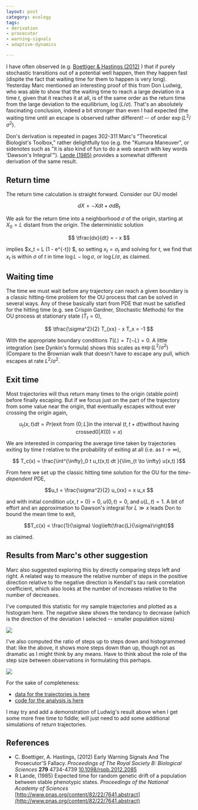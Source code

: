 ```yaml
---
layout: post
category: ecology
tags: 
- derivation
- prosecutor
- warning-signals
- adaptive-dynamics

---
```



I have often observed (e.g. <span class="showtooltip" title="Boettiger C and Hastings A (2012). Early Warning Signals And The
Prosecutor'S Fallacy. _Proceedings of The Royal Society B:
Biological Sciences_, *279*, pp. 4734-4739. ISSN 0962-8452, 
http://dx.doi.org/10.1098/rspb.2012.2085."><a href="http://dx.doi.org/10.1098/rspb.2012.2085" rel="http://purl.org/spar/cito/citesAsEvidence" >Boettiger & Hastings (2012)</a></span> ) that if purely stochastic transitions out of a potential well happen, then they happen fast (dispite the fact that waiting time for them to happen is very long).  Yesterday Marc mentioned an interesting proof of this from Don Ludwig, who was able to show that the waiting time to reach a large deviation in a time $t$, given that it reaches it at all, is of the same order as the return time from the large deviation to the equilibrium, $\log(L/\sigma)$.  That's an absolutely fascinating conclusion, indeed a bit stronger than even I had expected (the waiting time until an escape is observed rather different! -- of order $\exp(L^2/\sigma^2)$.  


Don's derivation is repeated in pages 302-311 Marc's "Theoretical Biologist's Toolbox," rather delightfully too (e.g. the "Kumura Maneuver", or sidenotes such as "it is also kind of fun to do a web search with key words ‘Dawson's Integral'").  <span class="showtooltip" title="Lande R (1985). Expected time for random genetic drift of a
population between stable phenotypic states. 
http://www.pnas.org/content/82/22/7641.abstract [Online.
last-accessed: 2013-04-08 19:58:49]. 
http://www.pnas.org/content/82/22/7641.abstract."><a href="http://www.pnas.org/content/82/22/7641.abstract" rel="http://purl.org/spar/cito/citesForInformation" >Lande (1985)</a></span>  provides a somewhat different derivation of the same result.  


## Return time 

The return time calculation is straight forward.  Consider our OU model 

$$dX = - X dt + \sigma dB_t$$

We ask for the return time into a neighborhood $\sigma$ of the origin, starting at $X_0 = L$ distant from the origin.  The deterministic solution 

$$ \tfrac{dx}{dt} = - x $$

implies $x_t = L (1 - e^{-t}) $, so setting $x_t = \sigma_t$ and solving for $t$, we find that $x_t$ is within $\sigma$ of $t$ in time $\log{L} - \log{\sigma}$, or $\log{L/\sigma}$, as claimed.  

## Waiting time

The time we must wait before any trajectory can reach a given boundary is a classic hitting-time problem for the OU process that can be solved in several ways.  Any of these basically start from PDE that must be satisfied for the hitting time (e.g. see Crispin Gardner, Stochastic Methods) for the OU process at stationary state ($T_t = 0$),

$$ \tfrac{\sigma^2}{2} T_{xx} - x T_x = -1 $$

With the appropriate boundary conditions $T(L) = T(-L) = 0$.  A little integration (see Dynkin's formula) shows this scales as $\exp(L^2/\sigma^2)$ (Compare to the Brownian walk that doesn't have to escape any pull, which escapes at rate $L^2/\sigma^2$.  

## Exit time 

Most trajectories will thus return many times to the origin (stable point) before finally escaping.  But if we focus just on the part of the trajectory from some value near the origin, that eventually escapes without ever crossing the origin again, 

$$u_t(x,t) dt = Pr\left(\textrm{exit from }(0; L]\textrm{in the interval } (t, t + dt) \textrm{without having crossed} 0 | X(0) = x\right)$$

We are interested in comparing the average time taken by trajectories exiting by time $t$ relative to the probability of exiting at all (i.e. as $t \to \infty$),

$$ T_c(x) = \frac{\int^{\infty}_0 t u_t(x,t) dt }{\lim_{t \to \infty} u(x,t) }$$

From here we set up the classic hitting time solution for the OU for the _time-dependent_ PDE,

$$u_t = \frac{\sigma^2}{2} u_{xx} = x u_x $$

and with initial condition $u(x,t=0) = 0$, $u(0,t) = 0$, and $u(L, t) = 1$.  A bit of effort and an approximation to Dawson's integral for $L \gg x$ leads Don to bound the mean time to exit, 

$$T_c(x) < \frac{1}{\sigma} \log\left(\frac{L}{\sigma}\right)$$ 

as claimed. 

## Results from Marc's other suggestion

Marc also suggested exploring this by directly comparing steps left and right.  A related way to measure the relative number of steps in the positive direction relative to the negative direction is Kendall's tau rank correlation coefficient, which also looks at the number of increases relative to the number of decreases.

I've computed this statistic for my sample trajectories and plotted as a histogram here.  The negative skew shows the tendancy to decrease (which is the direction of the deviation I selected -- smaller population sizes)

![](http://farm9.staticflickr.com/8263/8621413072_3597b335fe_o.png)

I've also computed the ratio of steps up to steps down and histogrammed that: like the above, it shows more steps down than up, though not as dramatic as I might think by any means.  Have to think about the role of the step size between observations in formulating this perhaps. 

![](http://farm9.staticflickr.com/8113/8621413020_5d779e8b1f_o.png)

For the sake of completeness:

* [data for the trajectories is here](https://github.com/cboettig/earlywarning/blob/8418a20cabf24786b54acc51eb508e9dbf3d1b37/inst/examples/trajectories.csv)
* [code for the analysis is here](https://github.com/cboettig/earlywarning/blob/8418a20cabf24786b54acc51eb508e9dbf3d1b37/inst/examples/beer.md)


I may try and add a demonstration of Ludwig's result above when I get some more free time to fiddle; will just need to add some additional simulations of return trajectories.



## References


- C. Boettiger, A. Hastings,   (2012) Early Warning Signals And The Prosecutor'S Fallacy.  *Proceedings of The Royal Society B: Biological Sciences*  **279**  4734-4739  [10.1098/rspb.2012.2085](http://dx.doi.org/10.1098/rspb.2012.2085)
- R Lande,   (1985) Expected time for random genetic drift of a population between stable phenotypic states.  *Proceedings of the National Academy of Sciences*  [http://www.pnas.org/content/82/22/7641.abstract](http://www.pnas.org/content/82/22/7641.abstract)

